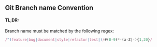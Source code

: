 ## Git Branch name Convention

#### TL;DR:

Branch name must be matched by the following regex:

```js
/^(feature|bug|document|style|refactor|test|)/#(0-9)*-(a-Z|-){1,20}/
```
